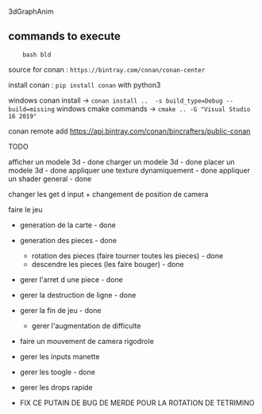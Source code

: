3dGraphAnim

## commands to execute
```
	bash bld
```

source for conan : `https://bintray.com/conan/conan-center`

install conan : `pip install conan` with python3

windows conan install -> `conan install ..	-s build_type=Debug --build=missing`
windows cmake commands -> `cmake .. -G "Visual Studio 16 2019"`

conan remote add <REMOTE> https://api.bintray.com/conan/bincrafters/public-conan

TODO

afficher un modele 3d - done
charger un modele 3d - done
placer un modele 3d - done
appliquer une texture dynamiquement - done
appliquer un shader general - done

changer les get d input + changement de position de camera

faire le jeu
 - generation de la carte - done
 - generation des pieces - done
   - rotation des pieces (faire tourner toutes les pieces) - done
   - descendre les pieces (les faire bouger) - done
 - gerer l'arret d une piece - done
 - gerer la destruction de ligne - done
 - gerer la fin de jeu - done
   - gerer l'augmentation de difficulte

 - faire un mouvement de camera rigodrole
 - gerer les inputs manette
  - gerer les toogle - done
  - gerer les drops rapide

  - FIX CE PUTAIN DE BUG DE MERDE POUR LA ROTATION DE TETRIMINO